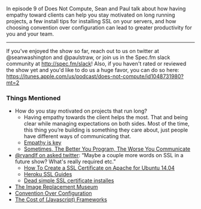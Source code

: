 In episode 9 of Does Not Compute, Sean and Paul talk about how having empathy toward clients can help you stay motivated on long running projects, a few install tips for installing SSL on your servers, and how choosing convention over configuration can lead to greater productivity for you and your team.

---

If you've enjoyed the show so far, reach out to us on twitter at @seanwashington and @paulstraw, or join us in the Spec.fm slack community at http://spec.fm/slack! Also, if you haven't rated or reviewed the show yet and you'd like to do us a huge favor, you can do so here: https://itunes.apple.com/us/podcast/does-not-compute/id1048731980?mt=2


### Things Mentioned

* How do you stay motivated on projects that run long?
  * Having empathy towards the client helps the most. That and being clear while managing expectations on both sides. Most of the time, this thing you’re building is something they care about, just people have different ways of communicating that.
  * [Empathy is key](http://lifehacker.com/why-empathy-is-your-most-important-skill-and-how-to-pr-1505011685)
  * [Sometimes, The Better You Program, The Worse You Communicate](http://www.secretgeek.net/program_communicate_4reasons)
* [@ryandlf on asked twitter](https://twitter.com/ryandlf/status/667545527127556096): “Maybe a couple more words on SSL in a future show? What's really required etc.”
  * [How To Create a SSL Certificate on Apache for Ubuntu 14.04](https://www.digitalocean.com/community/tutorials/how-to-create-a-ssl-certificate-on-apache-for-ubuntu-14-04)
  * [Heroku SSL Guides](https://devcenter.heroku.com/articles/ssl-endpoint#acquire-ssl-certificate)
  * [Dead simple SSL certificate installes](http://certificatechain.io/)
* [The Image Replacement Museum](https://css-tricks.com/the-image-replacement-museum)
* [Convention Over Configuration](https://en.wikipedia.org/wiki/Convention_over_configuration)
* [The Cost of (Javascript) Frameworks](https://aerotwist.com/blog/the-cost-of-frameworks/)

